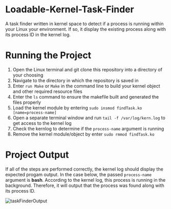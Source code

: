 # Loadable-Kernel-Task-Finder
A task finder written in kernel space to detect if a process is running within your Linux your environment. If so, it display the existing process along with its process ID in the kernel log. 

# Running the Project
1. Open the Linux terminal and git clone this repository into a directory of your choosing
2. Navigate to the directory in which the repository is saved in
3. Enter ```run Make``` or ```Make``` in the command line to build your kernel object and other required resource files
4. Enter the ```ls``` command to ensure the makefile built and generated the files properly
5. Load the kernel module by entering ```sudo insmod findTask.ko [name=process-name]```
6. Open a separate terminal window and run ```tail -f /var/log/kern.log``` to get access to the kernel log
7. Check the kernlog to determine if the ```process-name``` argument is running
8. Remove the kernel module/object by enter ```sudo rmmod findTask.ko```

# Project Output 
If all of the steps are performed correctly, the kernel log should display the expected progam output. In the case below, the passed ```process-name``` argument is **bash**. According to the kernel log, this process is running in the background. Therefore, it will output that the process was found along with its process ID.

![taskFinderOutput](https://user-images.githubusercontent.com/90062442/222931884-e8b947e5-4fc8-47a3-bb37-19ebacabf12d.JPG)
